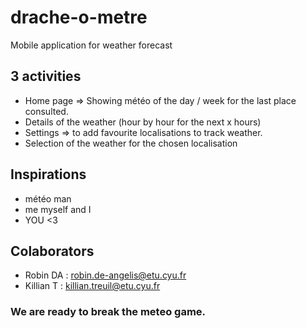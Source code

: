 # drache-o-metre
Mobile application for weather forecast

## 3 activities 
- Home page => Showing météo of the day / week for the last place consulted.
- Details of the weather (hour by hour for the next x hours)
- Settings => to add favourite localisations to track weather.
- Selection of the weather for the chosen localisation

## Inspirations 
- météo man
- me myself and I
- YOU <3

## Colaborators
- Robin DA : robin.de-angelis@etu.cyu.fr
- Killian T : killian.treuil@etu.cyu.fr

### We are ready to break the meteo game.

